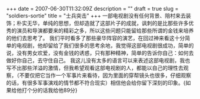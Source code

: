 
+++
date = 2007-06-30T11:32:09Z
description = ""
draft = true
slug = "soldiers-sortie"
title = "士兵突击"
+++
一部电视剧没有任何背景、陪村来去装饰；朴实无华，单纯的思想，但却造就了这部片子的成就，讽刺的是比那些许多优秀的演员和导演都要来的精彩之多，所以这些问题只能留给那些所谓的金钱来培养的他们去思考了。
我们平时看多了那些豪华阵容的演艺，在回过神来看这十分简单的电视剧，他却留给了我们很多的思考余地，我觉得这部电视剧很成功，简单的说，没有男女欢爱，没有金钱的诱惑，只有那种精神，简单的告诉你自己：如何去做好你自己，去守住自己。
我这儿没有太多的语言可以来表述这部电视剧，我也写不出那些洋溢的激情，但我希望观看这部电视剧的人，都能以自己的理性去观察，（不要仅把它当作一个军事片来看待，因为里面的穿帮镜头也很多，仔细观察的话，有很多军事演戏的情节都不符合现实）相信他会给你留下深刻的印象。{如果给他打个分的话我给他89分}